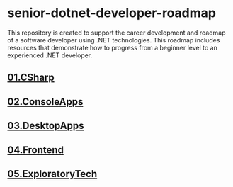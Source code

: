 # senior-dotnet-developer-roadmap
This repository is created to support the career development and roadmap of a software developer using .NET technologies. This roadmap includes resources that demonstrate how to progress from a beginner level to an experienced .NET developer.

## [01.CSharp](https://github.com/mfurkanayhan/senior-dotnet-developer-roadmap/tree/main/01.CSharp)

## [02.ConsoleApps](https://github.com/mfurkanayhan/senior-dotnet-developer-roadmap/tree/main/02.ConsoleApps)

## [03.DesktopApps](https://github.com/mfurkanayhan/senior-dotnet-developer-roadmap/tree/main/03.DesktopApps)

## [04.Frontend](https://github.com/mfurkanayhan/senior-dotnet-developer-roadmap/tree/main/04.Frontend)

## [05.ExploratoryTech](https://github.com/mfurkanayhan/senior-dotnet-developer-roadmap/tree/main/05.ExploratoryTech)